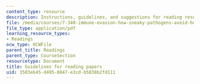 ```yaml
---
content_type: resource
description: Instructions, guidelines, and suggestions for reading research papers.
file: /media/courses/7-340-immune-evasion-how-sneaky-pathogens-avoid-host-surveillance-spring-2004/3583eb45d4958847e3cdb5838b2fd111_guideread_paper.pdf
file_type: application/pdf
learning_resource_types:
- Readings
ocw_type: OCWFile
parent_title: Readings
parent_type: CourseSection
resourcetype: Document
title: Guidelines for reading papers
uid: 3583eb45-d495-8847-e3cd-b5838b2fd111
---
```

